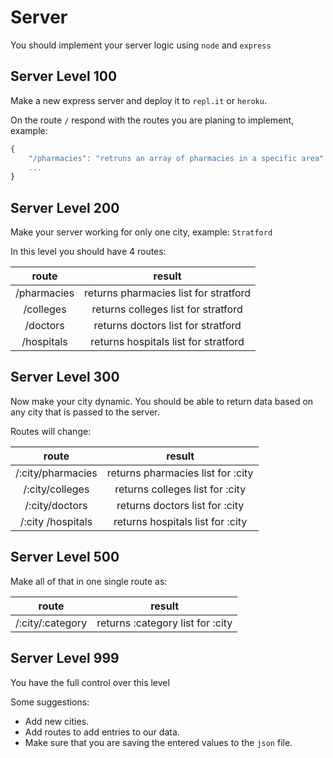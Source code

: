 # Server

You should implement your server logic using `node` and `express`

## Server Level 100

Make a new express server and deploy it to `repl.it` or `heroku`.

On the route `/` respond with the routes you are planing to implement, example:

```js
{
    "/pharmacies": "retruns an array of pharmacies in a specific area"
    ...
}
```

## Server Level 200

Make your server working for only one city, example: `Stratford`

In this level you should have 4 routes:

|    route    |                result                 |
| :---------: | :-----------------------------------: |
| /pharmacies | returns pharmacies list for stratford |
|  /colleges  |  returns colleges list for stratford  |
|  /doctors   |  returns doctors list for stratford   |
| /hospitals  | returns hospitals list for stratford  |

## Server Level 300

Now make your city dynamic. You should be able to return data based on any city that is passed to the server.

Routes will change:

|       route       |              result               |
| :---------------: | :-------------------------------: |
| /:city/pharmacies | returns pharmacies list for :city |
|  /:city/colleges  |  returns colleges list for :city  |
|  /:city/doctors   |  returns doctors list for :city   |
| /:city /hospitals | returns hospitals list for :city  |

## Server Level 500

Make all of that in one single route as:

|      route       |              result              |
| :--------------: | :------------------------------: |
| /:city/:category | returns :category list for :city |

## Server Level 999

You have the full control over this level

Some suggestions:

- Add new cities.
- Add routes to add entries to our data.
- Make sure that you are saving the entered values to the `json` file.
